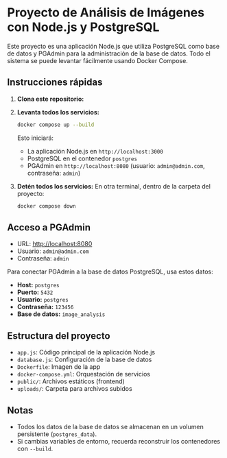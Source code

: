# Proyecto de Análisis de Imágenes con Node.js y PostgreSQL

Este proyecto es una aplicación Node.js que utiliza PostgreSQL como base de datos y PGAdmin para la administración de la base de datos. Todo el sistema se puede levantar fácilmente usando Docker Compose.

## Instrucciones rápidas

1. **Clona este repositorio:**

2. **Levanta todos los servicios:**
   ```sh
   docker compose up --build
   ```
   Esto iniciará:
   - La aplicación Node.js en `http://localhost:3000`
   - PostgreSQL en el contenedor `postgres`
   - PGAdmin en `http://localhost:8080` (usuario: `admin@admin.com`, contraseña: `admin`)

3. **Detén todos los servicios:**
   En otra terminal, dentro de la carpeta del proyecto:
   ```sh
   docker compose down
   ```

## Acceso a PGAdmin

- URL: [http://localhost:8080](http://localhost:8080)
- Usuario: `admin@admin.com`
- Contraseña: `admin`

Para conectar PGAdmin a la base de datos PostgreSQL, usa estos datos:
- **Host:** `postgres`
- **Puerto:** `5432`
- **Usuario:** `postgres`
- **Contraseña:** `123456`
- **Base de datos:** `image_analysis`

## Estructura del proyecto

- `app.js`: Código principal de la aplicación Node.js
- `database.js`: Configuración de la base de datos
- `Dockerfile`: Imagen de la app
- `docker-compose.yml`: Orquestación de servicios
- `public/`: Archivos estáticos (frontend)
- `uploads/`: Carpeta para archivos subidos

## Notas
- Todos los datos de la base de datos se almacenan en un volumen persistente (`postgres_data`).
- Si cambias variables de entorno, recuerda reconstruir los contenedores con `--build`.